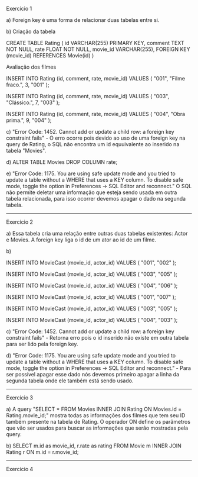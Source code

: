 Exercicio 1

a) Foreign key é uma forma de relacionar duas tabelas entre si.

b) Criação da tabela 

CREATE TABLE Rating (
id VARCHAR(255) PRIMARY KEY,
comment TEXT NOT NULL,
rate FLOAT NOT NULL,
movie_id VARCHAR(255),
FOREIGN KEY (movie_id) REFERENCES Movie(id)
)

Avaliação dos filmes

INSERT INTO Rating (id, comment, rate, movie_id)
VALUES (
"001",
"Filme fraco.",
3,
"001"
);

INSERT INTO Rating (id, comment, rate, movie_id)
VALUES (
"003",
"Clássico.",
7,
"003"
);

INSERT INTO Rating (id, comment, rate, movie_id)
VALUES (
"004",
"Obra prima.",
9,
"004"
);

c) "Error Code: 1452. Cannot add or update a child row: a foreign key constraint fails" - O erro ocorre pois devido ao uso de uma foreign key na query de Rating, o SQL não encontra um id equuivalente ao inserido na tabela "Movies".

d) ALTER TABLE Movies DROP COLUMN rate;

e) "Error Code: 1175. You are using safe update mode and you tried to update a table without a WHERE that uses a KEY column.  To disable safe mode, toggle the option in Preferences -> SQL Editor and reconnect." O SQL não permite deletar uma informação que esteja sendo usada em outra tabela relacionada, para isso ocorrer devemos apagar o dado na segunda tabela.

---------------------------------------------------------------------------------------------------------------

Exercício 2

a) Essa tabela cria uma relação entre outras duas tabelas existentes: Actor e Movies. A foreign key liga o id de um ator ao id de um filme.

b) 

INSERT INTO MovieCast (movie_id, actor_id)
VALUES (
"001",
"002"
);

INSERT INTO MovieCast (movie_id, actor_id)
VALUES (
"003",
"005"
);

INSERT INTO MovieCast (movie_id, actor_id)
VALUES (
"004",
"006"
);

INSERT INTO MovieCast (movie_id, actor_id)
VALUES (
"001",
"007"
);

INSERT INTO MovieCast (movie_id, actor_id)
VALUES (
"003",
"005"
);

INSERT INTO MovieCast (movie_id, actor_id)
VALUES (
"004",
"003"
);

c) "Error Code: 1452. Cannot add or update a child row: a foreign key constraint fails" - Retorna erro pois o id inserido não existe em outra tabela para ser lido pela foreign key.

d) "Error Code: 1175. You are using safe update mode and you tried to update a table without a WHERE that uses a KEY column.  To disable safe mode, toggle the option in Preferences -> SQL Editor and reconnect." - Para ser possível apagar esse dado nós devemos primeiro apagar a linha da segunda tabela onde ele também está sendo usado.

---------------------------------------------------------------------------------------------------------------

Exercício 3

a) A query "SELECT * FROM Movies INNER JOIN Rating ON Movies.id = Rating.movie_id;" mostra todas as informações dos filmes que tem seu ID também presente na tabela de Rating. O operador ON define os parâmetros que vão ser usados para buscar as informações que serão mostradas pela query.

b) SELECT m.id as movie_id, r.rate as rating FROM Movie m
INNER JOIN Rating r ON m.id = r.movie_id;

---------------------------------------------------------------------------------------------------------------

Exercício 4
